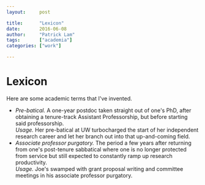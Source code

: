 ```yaml
---
layout:     post

title:      "Lexicon"
date:       2016-06-08
author:     "Patrick Lam"
tags:       ["academia"]
categories: ["work"]

---
```



# Lexicon

Here are some academic terms that I've invented.
  
<ul>
    <li><em>Pre-batical.</em> A one-year postdoc taken straight out of one's PhD, after obtaining a tenure-track Assistant Professorship, but before starting said professorship.
      <br />
    <em>Usage.</em> Her pre-batical at UW turbocharged the start of her independent research career and let her branch out into that up-and-coming field.</li>
    <li><em>Associate professor purgatory.</em> The period a few years after returning from one's post-tenure sabbatical where one is no longer protected from service but still
      expected to constantly ramp up research productivity.<br />
    <em>Usage.</em> Joe's swamped with grant proposal writing and committee meetings in his associate professor purgatory.</li>
</ul>
